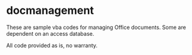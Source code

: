 # docmanagement

These are sample vba codes for managing Office documents.  Some are dependent on an access database. 

All code provided as is, no warranty.
